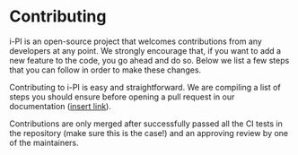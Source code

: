 # Contributing

i-PI is an open-source project that welcomes contributions from any developers at any point.
We strongly encourage that, if you want to add a new feature to the code, you go ahead and do so.
Below we list a few steps that you can follow in order to make these changes.

Contributing to i-PI is easy and straightforward. We are compiling a list of steps you should
ensure before opening a pull request in our documentation ([insert link][docpage]). 

Contributions are only merged after successfully passed all the CI tests in the repository 
(make sure this is the case!) and an approving review by one of the maintainers.

[docpage]: https://ipi-code.org/i-pi/
